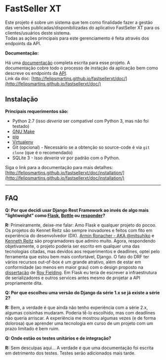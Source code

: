 FastSeller XT
=============

Este projeto é sobre um sistema que tem como finalidade fazer a gestão das
versões publicadas/disponibilizadas do aplicativo FastSeller XT para os
clientes/usuários deste sistema.  
Todas as ações principais para este gerenciamento é feita através dos endpoints da API.

**Documentação:**  

Há uma [documentação](http://felipsmartins.github.io/fastsellerxt/doc/) completa escrita para esse projeto.
A documentação cobre todo o processo de instação da aplicação
bem como descreve os endpoints da [API](http://felipsmartins.github.io/fastsellerxt/doc/api/).  
Link da doc: [http://felipsmartins.github.io/fastsellerxt/doc/](http://felipsmartins.github.io/fastsellerxt/doc/)


Instalação
----------

**Principais requerimentos são:**

- Python 2.7 (isso *deveria* ser compatível com Python 3, mas não foi testado)
- [GNU Make](https://www.gnu.org/software/make/)
- [pip](https://pypi.org/project/pip/)
- [Virtualenv](https://virtualenv.pypa.io/en/latest/)
- Git (opcional) - Necessário se a obtenção so source-code é via `git clone` (que é o recomendado) 
- SQLite 3 - Isso *deveria* vir por padrão com o Python.

Siga o link para a documentação para mais detalhes:
[http://felipsmartins.github.io/fastsellerxt/doc/installation/](http://felipsmartins.github.io/fastsellerxt/doc/installation/)

-------
FAQ
---

**Q: Por que decidi usar Django Rest Framework ao invés de algo mais "lightweight" como [Flask](http://flask.pocoo.org/), [Bottle](https://bottlepy.org) ou [responder](https://python-responder.org/)?**  
  
**R:** Primeiramente, deixe-me falar: Amo Flask e qualquer projeto do pocoo. Os projetos do Kennet Reitz são sempre inovadores e feitos com fito em experiência do desenvolvedor (DX).
[Armin Ronacher - AKA @mitsuhiko](https://twitter.com/mitsuhiko) e [Kenneth Reitz](https://twitter.com/kennethreitz) são programadores que admiro muito.
Agora, respondendo objetivamente, o projeto poderia ser escrito em qualquer uma das tecnologias citadas, mas devidos aos requerimentos e deadlines, optei pelo ferramenta que estou bem mais confortável, Django. 
O fato do DRF ter vários recursos out-of-box é um grande atrativo, além de estar em conformidade (ao menos em maior grau) 
com o design proposto na [dissertação](https://www.ics.uci.edu/~fielding/pubs/dissertation/top.htm) de [Roy Fielding](https://en.wikipedia.org/wiki/Roy_Fielding).
Em Flask eu teria de escrever a infraestrutura de serializadores e outros services antes mesmo de projetar a API propriamente dita.

**Q: Por que escolheu uma versão do Django da série 1.x se já existe a série 2?**
    
**R:** Bem, a verdade é que ainda não tenho experiência com a série 2.x, algumas coisinhas mudaram.
Poderia tề-lo escolhido, mas com deadlines não queria arriscar. 
A experiência me mostrou algumas vezes (e de forma dolorosa) que aprender uma tecnologia em curso de um projeto com um prazo limitado é bem ruim.

**Q: Onde estão os testes unitários e de integração?**
  
**R:** Sem desculpas aqui... A verdade é que uma documentação foi escrita em detrimento dos testes.
Testes serão adicionados mais tarde.
